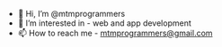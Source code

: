 - 👋 Hi, I’m @mtmprogrammers
- 👀 I’m interested in - web and app development
- 📫 How to reach me - mtmprogrammers@gmail.com


